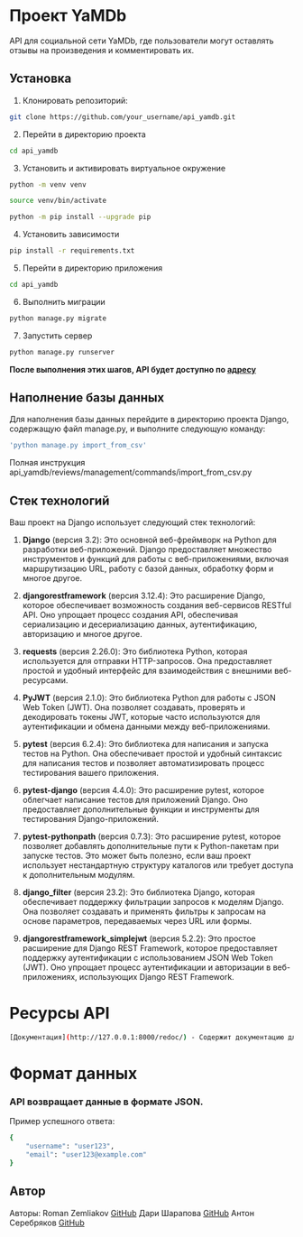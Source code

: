 # Проект YaMDb

API для социальной сети YaMDb, где пользователи могут оставлять отзывы на произведения и комментировать их.

## Установка

1. Клонировать репозиторий:

```bash
git clone https://github.com/your_username/api_yamdb.git
```
2. Перейти в директорию проекта
```bash
cd api_yamdb
```
3. Установить и активировать виртуальное окружение

```bash
python -m venv venv
```
```bash
source venv/bin/activate
```
```bash
python -m pip install --upgrade pip
```
4. Установить зависимости
```bash
pip install -r requirements.txt
```
5. Перейти в директорию приложения
```bash
cd api_yamdb
```
6. Выполнить миграции
```bash
python manage.py migrate
```
7. Запустить сервер
```bash
python manage.py runserver
```
**После выполнения этих шагов, API будет доступно по [адресу](http://127.0.0.1:8000/)**

## Наполнение базы данных
Для наполнения базы данных перейдите в директорию проекта Django, содержащую
файл manage.py, и выполните следующую команду:
```bash
'python manage.py import_from_csv'
```
Полная инструкция api_yamdb/reviews/management/commands/import_from_csv.py

## Стек технологий
Ваш проект на Django использует следующий стек технологий:

1. **Django** (версия 3.2): Это основной веб-фреймворк на Python для разработки веб-приложений. Django предоставляет множество инструментов и функций для работы с веб-приложениями, включая маршрутизацию URL, работу с базой данных, обработку форм и многое другое.

2. **djangorestframework** (версия 3.12.4): Это расширение Django, которое обеспечивает возможность создания веб-сервисов RESTful API. Оно упрощает процесс создания API, обеспечивая сериализацию и десериализацию данных, аутентификацию, авторизацию и многое другое.

3. **requests** (версия 2.26.0): Это библиотека Python, которая используется для отправки HTTP-запросов. Она предоставляет простой и удобный интерфейс для взаимодействия с внешними веб-ресурсами.

4. **PyJWT** (версия 2.1.0): Это библиотека Python для работы с JSON Web Token (JWT). Она позволяет создавать, проверять и декодировать токены JWT, которые часто используются для аутентификации и обмена данными между веб-приложениями.

5. **pytest** (версия 6.2.4): Это библиотека для написания и запуска тестов на Python. Она обеспечивает простой и удобный синтаксис для написания тестов и позволяет автоматизировать процесс тестирования вашего приложения.

6. **pytest-django** (версия 4.4.0): Это расширение pytest, которое облегчает написание тестов для приложений Django. Оно предоставляет дополнительные функции и инструменты для тестирования Django-приложений.

7. **pytest-pythonpath** (версия 0.7.3): Это расширение pytest, которое позволяет добавлять дополнительные пути к Python-пакетам при запуске тестов. Это может быть полезно, если ваш проект использует нестандартную структуру каталогов или требует доступа к дополнительным модулям.

8. **django_filter** (версия 23.2): Это библиотека Django, которая обеспечивает поддержку фильтрации запросов к моделям Django. Она позволяет создавать и применять фильтры к запросам на основе параметров, передаваемых через URL или формы.

9. **djangorestframework_simplejwt** (версия 5.2.2): Это простое расширение для Django REST Framework, которое предоставляет поддержку аутентификации с использованием JSON Web Token (JWT). Оно упрощает процесс аутентификации и авторизации в веб-приложениях, использующих Django REST Framework.

# Ресурсы API
```bash
[Документация](http://127.0.0.1:8000/redoc/) - Содержит документацию для API YaMDb. В документации описано, как должен работаь API. Документация представлена в формате Redoc.
```
# Формат данных
### API возвращает данные в формате JSON.

Пример успешного ответа:

```bash
{
    "username": "user123",
    "email": "user123@example.com"
}
```

## Автор
Авторы: 
Roman Zemliakov [GitHub](https://github.com/zmlkf)
Дари Шарапова [GitHub](https://github.com/sh-dar)
Антон Серебряков [GitHub](https://github.com/AntonSerebryakov)
